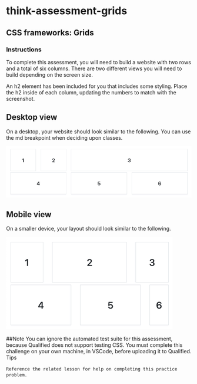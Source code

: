 # think-assessment-grids

## CSS frameworks: Grids
### Instructions

To complete this assessment, you will need to build a website with two rows and a total of six columns. There are two different views you will need to build depending on the screen size.

An h2 element has been included for you that includes some styling. Place the h2 inside of each column, updating the numbers to match with the screenshot.

## Desktop view
On a desktop, your website should look similar to the following. You can use the md breakpoint when deciding upon classes.

![Alt text](desktop.png "a title")

## Mobile view
On a smaller device, your layout should look similar to the following.

![Alt text](mobile.png "a title")

##Note
You can ignore the automated test suite for this assessment, because Qualified does not support testing CSS.
You must complete this challenge on your own machine, in VSCode, before uploading it to Qualified.
Tips

    Reference the related lesson for help on completing this practice problem.

